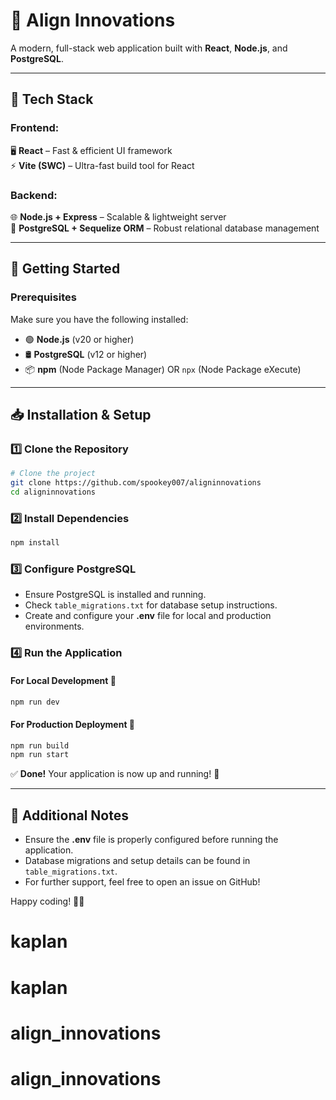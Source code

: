 # 🌟 Align Innovations

A modern, full-stack web application built with **React**, **Node.js**, and **PostgreSQL**.

---

## 🚀 Tech Stack

### **Frontend:**  
🖥️ **React** – Fast & efficient UI framework  
⚡ **Vite (SWC)** – Ultra-fast build tool for React

### **Backend:**  
🌐 **Node.js + Express** – Scalable & lightweight server  
💾 **PostgreSQL + Sequelize ORM** – Robust relational database management

---

## 📌 Getting Started

### **Prerequisites**
Make sure you have the following installed:

- 🟢 **Node.js** (v20 or higher)
- 🛢️ **PostgreSQL** (v12 or higher)
- 📦 **npm** (Node Package Manager) OR `npx` (Node Package eXecute)

---

## 📥 Installation & Setup

### **1️⃣ Clone the Repository**
```bash
# Clone the project
git clone https://github.com/spookey007/aligninnovations
cd aligninnovations
```

### **2️⃣ Install Dependencies**
```bash
npm install
```

### **3️⃣ Configure PostgreSQL**
- Ensure PostgreSQL is installed and running.
- Check `table_migrations.txt` for database setup instructions.
- Create and configure your **.env** file for local and production environments.

### **4️⃣ Run the Application**
#### **For Local Development** 🌱
```bash
npm run dev
```
#### **For Production Deployment** 🚀
```bash
npm run build
npm run start
```

✅ **Done!** Your application is now up and running! 🎉

---

## 📖 Additional Notes
- Ensure the **.env** file is properly configured before running the application.
- Database migrations and setup details can be found in `table_migrations.txt`.
- For further support, feel free to open an issue on GitHub!

Happy coding! 🚀🔥

# kaplan
# kaplan
# align_innovations
# align_innovations
